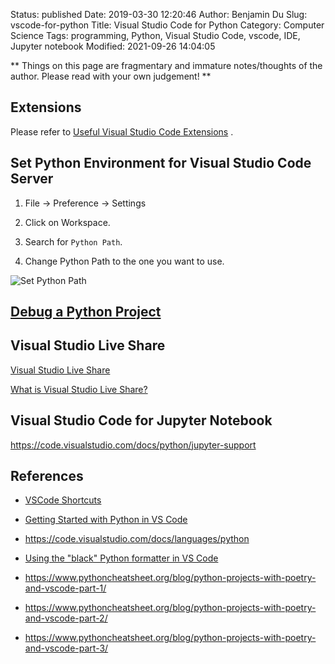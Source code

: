 Status: published
Date: 2019-03-30 12:20:46
Author: Benjamin Du
Slug: vscode-for-python
Title: Visual Studio Code for Python
Category: Computer Science
Tags: programming, Python, Visual Studio Code, vscode, IDE, Jupyter notebook
Modified: 2021-09-26 14:04:05

**
Things on this page are fragmentary and immature notes/thoughts of the author.
Please read with your own judgement!
**

## Extensions

Please refer to 
[Useful Visual Studio Code Extensions](http://www.legendu.net/misc/blog/useful-visual-studio-code-extensions)
.

## Set Python Environment for Visual Studio Code Server

1. File -> Preference -> Settings

2. Click on Workspace.

3. Search for `Python Path`.

4. Change Python Path to the one you want to use.

![Set Python Path](https://user-images.githubusercontent.com/824507/69910283-b7b41300-13bd-11ea-83f0-5f959c68532f.png)

## [Debug a Python Project](http://www.legendu.net/misc/blog/debug-python-project-in-visual-studio-code)

## Visual Studio Live Share

[Visual Studio Live Share](https://visualstudio.microsoft.com/services/live-share/)

[What is Visual Studio Live Share?](https://docs.microsoft.com/en-us/visualstudio/liveshare/)

## Visual Studio Code for Jupyter Notebook

https://code.visualstudio.com/docs/python/jupyter-support

## References

- [VSCode Shortcuts](http://www.legendu.net/misc/blog/vscode-tips/#shortcuts)

- [Getting Started with Python in VS Code](https://code.visualstudio.com/docs/python/python-tutorial)

- https://code.visualstudio.com/docs/languages/python

- [Using the "black" Python formatter in VS Code](https://gist.github.com/kstrauser/c0cf3c440c3bffed60cb8e85de7f6649)

- https://www.pythoncheatsheet.org/blog/python-projects-with-poetry-and-vscode-part-1/

- https://www.pythoncheatsheet.org/blog/python-projects-with-poetry-and-vscode-part-2/

- https://www.pythoncheatsheet.org/blog/python-projects-with-poetry-and-vscode-part-3/

